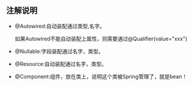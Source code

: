 ## 注解说明
- @Autowired:自动装配通过类型,名字。
  
    如果Autowired不能自动装配上属性，则需要通过@Qualifier(value="xxx")
- @Nullable:字段装配通过名字，类型。
- @Resource:自动装配通过名字，类型。
  

- @Component:组件，放在类上，说明这个类被Spring管理了，就是bean！

